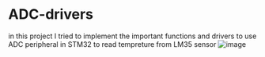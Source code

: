 # ADC-drivers
in this project I tried to implement the important functions and drivers to use ADC peripheral in STM32 to read tempreture from LM35 sensor
![image](https://user-images.githubusercontent.com/56107521/180194453-3148175e-3d40-4821-9826-ed9b90c5ee29.png)
